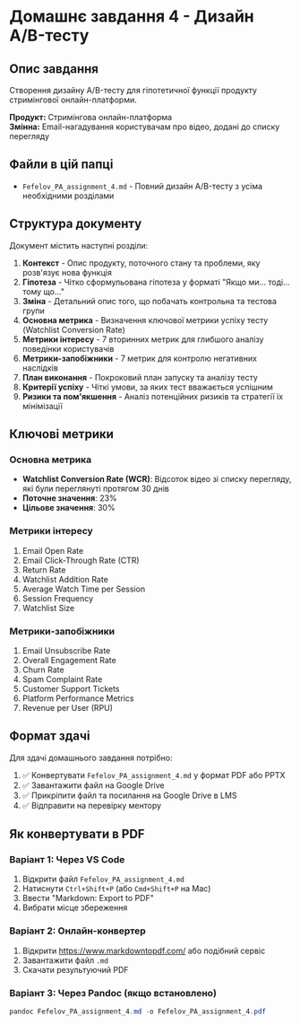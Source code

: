 # Домашнє завдання 4 - Дизайн A/B-тесту

## Опис завдання

Створення дизайну A/B-тесту для гіпотетичної функції продукту стримінгової онлайн-платформи.

**Продукт:** Стримінгова онлайн-платформа  
**Змінна:** Email-нагадування користувачам про відео, додані до списку перегляду

## Файли в цій папці

- `Fefelov_PA_assignment_4.md` - Повний дизайн A/B-тесту з усіма необхідними розділами

## Структура документу

Документ містить наступні розділи:

1. **Контекст** - Опис продукту, поточного стану та проблеми, яку розв'язує нова функція
2. **Гіпотеза** - Чітко сформульована гіпотеза у форматі "Якщо ми... тоді... тому що..."
3. **Зміна** - Детальний опис того, що побачать контрольна та тестова групи
4. **Основна метрика** - Визначення ключової метрики успіху тесту (Watchlist Conversion Rate)
5. **Метрики інтересу** - 7 вторинних метрик для глибшого аналізу поведінки користувачів
6. **Метрики-запобіжники** - 7 метрик для контролю негативних наслідків
7. **План виконання** - Покроковий план запуску та аналізу тесту
8. **Критерії успіху** - Чіткі умови, за яких тест вважається успішним
9. **Ризики та пом'якшення** - Аналіз потенційних ризиків та стратегії їх мінімізації

## Ключові метрики

### Основна метрика
- **Watchlist Conversion Rate (WCR)**: Відсоток відео зі списку перегляду, які були переглянуті протягом 30 днів
- **Поточне значення**: 23%
- **Цільове значення**: 30%

### Метрики інтересу
1. Email Open Rate
2. Email Click-Through Rate (CTR)
3. Return Rate
4. Watchlist Addition Rate
5. Average Watch Time per Session
6. Session Frequency
7. Watchlist Size

### Метрики-запобіжники
1. Email Unsubscribe Rate
2. Overall Engagement Rate
3. Churn Rate
4. Spam Complaint Rate
5. Customer Support Tickets
6. Platform Performance Metrics
7. Revenue per User (RPU)

## Формат здачі

Для здачі домашнього завдання потрібно:

1. ✅ Конвертувати `Fefelov_PA_assignment_4.md` у формат PDF або PPTX
2. ✅ Завантажити файл на Google Drive
3. ✅ Прикріпити файл та посилання на Google Drive в LMS
4. ✅ Відправити на перевірку ментору

## Як конвертувати в PDF

### Варіант 1: Через VS Code
1. Відкрити файл `Fefelov_PA_assignment_4.md`
2. Натиснути `Ctrl+Shift+P` (або `Cmd+Shift+P` на Mac)
3. Ввести "Markdown: Export to PDF"
4. Вибрати місце збереження

### Варіант 2: Онлайн-конвертер
1. Відкрити https://www.markdowntopdf.com/ або подібний сервіс
2. Завантажити файл `.md`
3. Скачати результуючий PDF

### Варіант 3: Через Pandoc (якщо встановлено)
```powershell
pandoc Fefelov_PA_assignment_4.md -o Fefelov_PA_assignment_4.pdf
```

